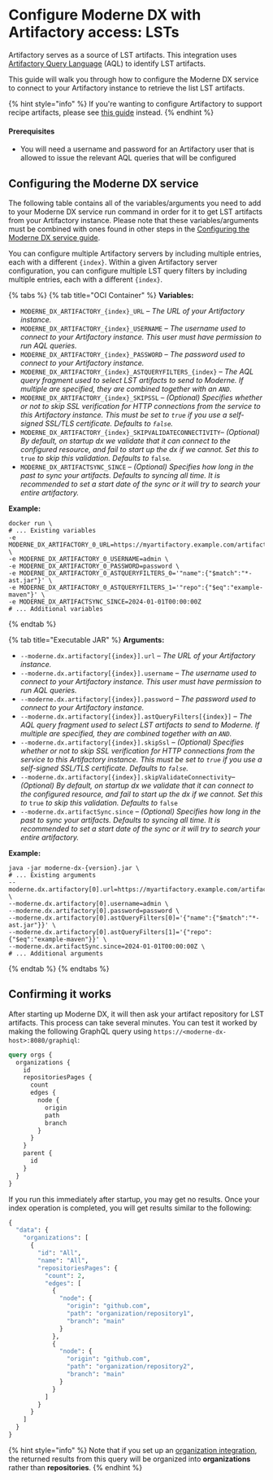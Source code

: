 # Configure Moderne DX with Artifactory access: LSTs

Artifactory serves as a source of LST artifacts. This integration uses [Artifactory Query Language](https://www.jfrog.com/confluence/display/JFROG/Artifactory+Query+Language) (AQL) to identify LST artifacts.

This guide will walk you through how to configure the Moderne DX service to connect to your Artifactory instance to retrieve the list LST artifacts.

{% hint style="info" %}
If you're wanting to configure Artifactory to support recipe artifacts, please see [this guide](../../how-to-guides/dx-configuration/configuring-artifactory-with-recipes.md) instead.
{% endhint %}

#### Prerequisites

* You will need a username and password for an Artifactory user that is allowed to issue the relevant AQL queries that will be configured

## Configuring the Moderne DX service

The following table contains all of the variables/arguments you need to add to your Moderne DX service run command in order for it to get LST artifacts from your Artifactory instance. Please note that these variables/arguments must be combined with ones found in other steps in the [Configuring the Moderne DX service guide](dx-configuration.md).

You can configure multiple Artifactory servers by including multiple entries, each with a different `{index}`. Within a given Artifactory server configuration, you can configure multiple LST query filters by including multiple entries, each with a different `{index}`.

{% tabs %}
{% tab title="OCI Container" %}
**Variables:**

* `MODERNE_DX_ARTIFACTORY_{index}_URL` – _The URL of your Artifactory instance._
* `MODERNE_DX_ARTIFACTORY_{index}_USERNAME` – _The username used to connect to your Artifactory instance. This user must have permission to run AQL queries._
* `MODERNE_DX_ARTIFACTORY_{index}_PASSWORD` – _The password used to connect to your Artifactory instance._
* `MODERNE_DX_ARTIFACTORY_{index}_ASTQUERYFILTERS_{index}` – _The AQL query fragment used to select LST artifacts to send to Moderne. If multiple are specified, they are combined together with an `AND`._
* `MODERNE_DX_ARTIFACTORY_{index}_SKIPSSL` – _(Optional) Specifies whether or not to skip SSL verification for HTTP connections from the service to this Artifactory instance. This must be set to `true` if you use a self-signed SSL/TLS certificate. Defaults to `false`._
* `MODERNE_DX_ARTIFACTORY_{index}_SKIPVALIDATECONNECTIVITY`– _(Optional) By default, on startup dx we validate that it can connect to the configured resource, and fail to start up the dx if we cannot. Set this to_ `true` _to skip this validation. Defaults to_ `false`_._
* `MODERNE_DX_ARTIFACTSYNC_SINCE` – _(Optional) Specifies how long in the past to sync your artifacts. Defaults to syncing all time. It is recommended to set a start date of the sync or it will try to search your entire artifactory._

**Example:**

```shell
docker run \
# ... Existing variables
-e MODERNE_DX_ARTIFACTORY_0_URL=https://myartifactory.example.com/artifactory/ \
-e MODERNE_DX_ARTIFACTORY_0_USERNAME=admin \
-e MODERNE_DX_ARTIFACTORY_0_PASSWORD=password \
-e MODERNE_DX_ARTIFACTORY_0_ASTQUERYFILTERS_0='"name":{"$match":"*-ast.jar"}' \
-e MODERNE_DX_ARTIFACTORY_0_ASTQUERYFILTERS_1='"repo":{"$eq":"example-maven"}' \
-e MODERNE_DX_ARTIFACTSYNC_SINCE=2024-01-01T00:00:00Z
# ... Additional variables
```
{% endtab %}

{% tab title="Executable JAR" %}
**Arguments:**

* `--moderne.dx.artifactory[{index}].url` – _The URL of your Artifactory instance._
* `--moderne.dx.artifactory[{index}].username` – _The username used to connect to your Artifactory instance. This user must have permission to run AQL queries._
* `--moderne.dx.artifactory[{index}].password` – _The password used to connect to your Artifactory instance._
* `--moderne.dx.artifactory[{index}].astQueryFilters[{index}]` – _The AQL query fragment used to select LST artifacts to send to Moderne. If multiple are specified, they are combined together with an `AND`._
* `--moderne.dx.artifactory[{index}].skipSsl` – _(Optional) Specifies whether or not to skip SSL verification for HTTP connections from the service to this Artifactory instance. This must be set to `true` if you use a self-signed SSL/TLS certificate. Defaults to `false`._
* `--moderne.dx.artifactory[{index}].skipValidateConnectivity`– _(Optional) By default, on startup dx we validate that it can connect to the configured resource, and fail to start up the dx if we cannot. Set this to_ `true` _to skip this validation. Defaults to_ `false`
* `--moderne.dx.artifactSync.since` – _(Optional) Specifies how long in the past to sync your artifacts. Defaults to syncing all time. It is recommended to set a start date of the sync or it will try to search your entire artifactory._

**Example:**

```shell
java -jar moderne-dx-{version}.jar \
# ... Existing arguments
--moderne.dx.artifactory[0].url=https://myartifactory.example.com/artifactory/ \
--moderne.dx.artifactory[0].username=admin \
--moderne.dx.artifactory[0].password=password \
--moderne.dx.artifactory[0].astQueryFilters[0]='{"name":{"$match":"*-ast.jar"}}' \
--moderne.dx.artifactory[0].astQueryFilters[1]='{"repo":{"$eq":"example-maven"}}' \
--moderne.dx.artifactSync.since=2024-01-01T00:00:00Z \
# ... Additional arguments
```
{% endtab %}
{% endtabs %}

## Confirming it works

After starting up Moderne DX, it will then ask your artifact repository for LST artifacts. This process can take several minutes. You can test it worked by making the following GraphQL query using `https://<moderne-dx-host>:8080/graphiql`:

```graphql
query orgs {
  organizations {
    id
    repositoriesPages {
      count
      edges {
        node {
          origin
          path
          branch
        }
      }
    }
    parent {
      id
    }
  }
}
```


If you run this immediately after startup, you may get no results. Once your index operation is completed, you will get results similar to the following:

```graphql
{
  "data": {
    "organizations": [
      {
        "id": "All",
        "name": "All",
        "repositoriesPages": {
          "count": 2,
          "edges": [
            {
              "node": {
                "origin": "github.com",
                "path": "organization/repository1",
                "branch": "main"
              }
            },
            {
              "node": {
                "origin": "github.com",
                "path": "organization/repository2",
                "branch": "main"
              }
            }
          ]
        }
      }
    ]
  }
}
```

{% hint style="info" %}
Note that if you set up an [organization integration](configure-dx-organizations.md), the returned results from this query will be organized into **organizations** rather than **repositories**.
{% endhint %}
